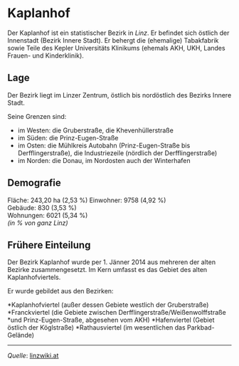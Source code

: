 # Kaplanhof
Der Kaplanhof ist ein statistischer Bezirk in *Linz*. Er befindet sich östlich der Innenstadt (Bezirk Innere Stadt). Er behergt die (ehemalige) Tabakfabrik sowie Teile des Kepler Universitäts Klinikums (ehemals AKH, UKH, Landes Frauen- und Kinderklinik).

## Lage
Der Bezirk liegt im Linzer Zentrum, östlich bis nordöstlich des Bezirks Innere Stadt.

Seine Grenzen sind:

* im Westen: die Gruberstraße, die Khevenhüllerstraße
* im Süden: die Prinz-Eugen-Straße
* im Osten: die Mühlkreis Autobahn (Prinz-Eugen-Straße bis  Derfflingerstraße), die Industriezeile (nördlich der Derfflingerstraße)
* im Norden: die Donau, im Nordosten auch der Winterhafen

## Demografie
Fläche:   243,20 ha (2,53 %) 
Einwohner:    9758 (4,92 %)      
Gebäude:  830 (3,53 %)       
Wohnungen:    6021 (5,34 %)     
_(in % von ganz Linz)_

## Frühere Einteilung
Der Bezirk Kaplanhof wurde per 1. Jänner 2014 aus mehreren der alten Bezirke zusammengesetzt. Im Kern umfasst es das Gebiet des alten Kaplanhofviertels.

Er wurde gebildet aus den Bezirken:

*Kaplanhofviertel (außer dessen Gebiete westlich der Gruberstraße)
*Franckviertel (die Gebiete zwischen Derfflingerstraße/Weißenwolffstraße *und Prinz-Eugen-Straße, abgesehen vom AKH)
*Hafenviertel (Gebiet östlich der Köglstraße)
*Rathausviertel (im wesentlichen das Parkbad-Gelände)

___
*Quelle*: [linzwiki.at](http://www.linzwiki.at/wiki/Bezirk_Kaplanhof/)

